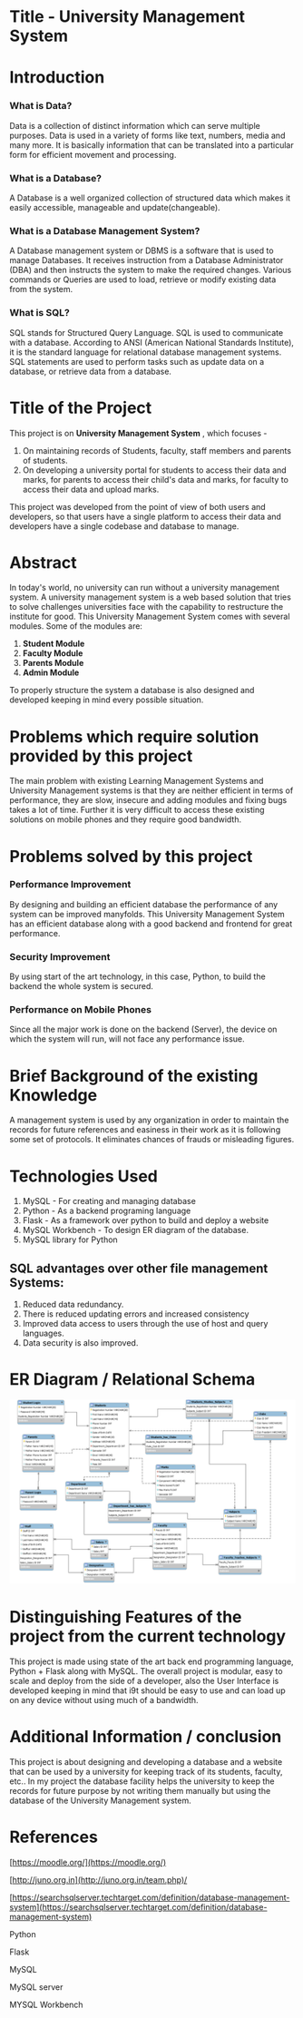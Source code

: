 # Title - University Management System

# Introduction

### What is Data?

Data is a collection of distinct information which can serve multiple purposes. Data is used in a variety of forms like text, numbers, media and many more. It is basically information that can be translated into a particular form for efficient movement and processing.

### What is a Database?

A Database is a well organized collection of structured data which makes it easily accessible, manageable and update(changeable).

### What is a Database Management System?

A Database management system or DBMS is a software that is used to manage Databases. It receives instruction from a Database Administrator (DBA) and then instructs the system to make the required changes. Various commands or Queries are used to load, retrieve or modify existing data from the system.

### What is SQL?

SQL stands for Structured Query Language. SQL is used to communicate with a database. According to ANSI (American National Standards Institute), it is the standard language for relational database management systems. SQL statements are used to perform tasks such as update data on a database, or retrieve data from a database.

###


# Title of the Project

This project is on **University Management System** , which focuses -

1. On maintaining records of Students, faculty, staff members and parents of students.
2. On developing a university portal for students to access their data and marks, for parents to access their child&#39;s data and marks, for faculty to access their data and upload marks.

This project was developed from the point of view of both users and developers, so that users have a single platform to access their data and developers have a single codebase and database to manage.

# Abstract

In today's world, no university can run without a university management system. A university management system is a web based solution that tries to solve challenges universities face with the capability to restructure the institute for good. This University Management System comes with several modules. Some of the modules are:

1. **Student Module**
2. **Faculty Module**
3. **Parents Module**
4. **Admin Module**

To properly structure the system a database is also designed and developed keeping in mind every possible situation.

# Problems which require solution provided by this project

The main problem with existing Learning Management Systems and University Management systems is that they are neither efficient in terms of performance, they are slow, insecure and adding modules and fixing bugs takes a lot of time. Further it is very difficult to access these existing solutions on mobile phones and they require good bandwidth.

# Problems solved by this project

### Performance Improvement

By designing and building an efficient database the performance of any system can be improved manyfolds. This University Management System has an efficient database along with a good backend and frontend for great performance.

### Security Improvement

By using start of the art technology, in this case, Python, to build the backend the whole system is secured.

### Performance on Mobile Phones

Since all the major work is done on the backend (Server), the device on which the system will run, will not face any performance issue.


# Brief Background of the existing Knowledge

A management system is used by any organization in order to maintain the records for future references and easiness in their work as it is following some set of protocols. It eliminates chances of frauds or misleading figures.


# Technologies Used

1. MySQL - For creating and managing database
2. Python - As a backend programing language
3. Flask - As a framework over python to build and deploy a website
4. MySQL Workbench - To design ER diagram of the database.
5. MySQL library for Python

## SQL advantages over other file management Systems:

1. Reduced data redundancy.
2. There is reduced updating errors and increased consistency
3. Improved data access to users through the use of host and query languages.
4. Data security is also improved.

# ER Diagram / Relational Schema

![alt text](https://github.com/shivang2k/UniversityManagementSystem/blob/master/ER%20diagram.PNG)

# Distinguishing Features of the project from the current technology

This project is made using state of the art back end programming language, Python + Flask along with MySQL. The overall project is modular, easy to scale and deploy from the side of a developer, also the User Interface is developed keeping in mind that i9t should be easy to use and can load up on any device without using much of a bandwidth.

# Additional Information / conclusion

This project is about designing and developing a database and a website that can be used by a university for keeping track of its students, faculty, etc.. In my project the database facility helps the university to keep the records for future purpose by not writing them manually but using the database of the University Management system.

# References

[https://moodle.org/](https://moodle.org/)

[http://juno.org.in](http://juno.org.in/team.php)/

[https://searchsqlserver.techtarget.com/definition/database-management-system](https://searchsqlserver.techtarget.com/definition/database-management-system)

Python

Flask

MySQL

MySQL server

MYSQL Workbench
